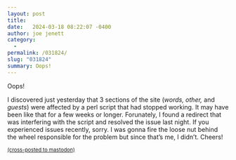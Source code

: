 ```yaml
---
layout: post
title:  
date:   2024-03-18 08:22:07 -0400
author: joe jenett
category:
  -  
permalink: /031824/
slug: "031824"
summary: Oops!
---
```

<p>
Oops!
</p>
<p>
	I discovered just yesterday that 3 sections of the site (<em>words, other,</em> and <em>guests</em>) were affected by a perl script that had stopped working. It may have been like that for a few weeks or longer. Forunately, I found a redirect that was interfering with the script and resolved the issue last night. If you experienced issues recently, sorry. I was gonna fire the loose nut behind the wheel responsible for the problem but since that’s me, I didn’t. Cheers!
</p>
<p>
	<a href="https://brid.gy/publish/mastodon"><small>(cross-posted to mastodon)</small></a>
</p>
